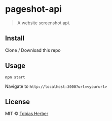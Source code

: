 # pageshot-api

> A website screenshot api.

## Install

Clone / Download this repo

## Usage

```
npm start
```

Navigate to `http://localhost:3000?url=<yoururl>`

## License

MIT © [Tobias Herber](http://tobihrbr.com)
